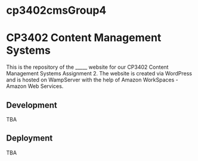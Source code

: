 # cp3402cmsGroup4
<h1> CP3402 Content Management Systems </h1>
This is the repository of the _____ website for our CP3402 Content Management Systems Assignment 2. The website is created via WordPress and is hosted on WampServer with the help of Amazon WorkSpaces - Amazon Web Services.

<h2>Development</h2>
TBA

<h2>Deployment</h2>
TBA
